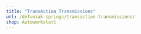 ```yaml
---
title: "TransAction Transmissions"
url: /defuniak-springs/transaction-transmissions/
shop: Autowerkstatt
---
```

